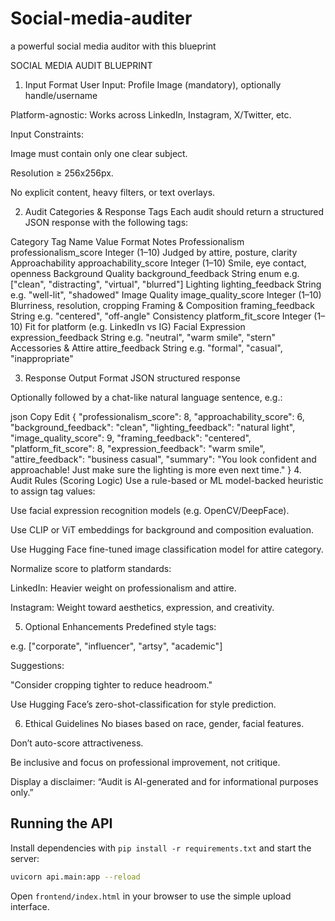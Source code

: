 # Social-media-auditer
a powerful social media auditor
with this blueprint 

 SOCIAL MEDIA AUDIT BLUEPRINT
1. Input Format
User Input: Profile Image (mandatory), optionally handle/username

Platform-agnostic: Works across LinkedIn, Instagram, X/Twitter, etc.

Input Constraints:

Image must contain only one clear subject.

Resolution ≥ 256x256px.

No explicit content, heavy filters, or text overlays.

2. Audit Categories & Response Tags
Each audit should return a structured JSON response with the following tags:

Category	Tag Name	Value Format	Notes
Professionalism	professionalism_score	Integer (1–10)	Judged by attire, posture, clarity
Approachability	approachability_score	Integer (1–10)	Smile, eye contact, openness
Background Quality	background_feedback	String enum	e.g. ["clean", "distracting", "virtual", "blurred"]
Lighting	lighting_feedback	String	e.g. "well-lit", "shadowed"
Image Quality	image_quality_score	Integer (1–10)	Blurriness, resolution, cropping
Framing & Composition	framing_feedback	String	e.g. "centered", "off-angle"
Consistency	platform_fit_score	Integer (1–10)	Fit for platform (e.g. LinkedIn vs IG)
Facial Expression	expression_feedback	String	e.g. "neutral", "warm smile", "stern"
Accessories & Attire	attire_feedback	String	e.g. "formal", "casual", "inappropriate"

3. Response Output Format
JSON structured response

Optionally followed by a chat-like natural language sentence, e.g.:

json
Copy
Edit
{
  "professionalism_score": 8,
  "approachability_score": 6,
  "background_feedback": "clean",
  "lighting_feedback": "natural light",
  "image_quality_score": 9,
  "framing_feedback": "centered",
  "platform_fit_score": 8,
  "expression_feedback": "warm smile",
  "attire_feedback": "business casual",
  "summary": "You look confident and approachable! Just make sure the lighting is more even next time."
}
4. Audit Rules (Scoring Logic)
Use a rule-based or ML model-backed heuristic to assign tag values:

Use facial expression recognition models (e.g. OpenCV/DeepFace).

Use CLIP or ViT embeddings for background and composition evaluation.

Use Hugging Face fine-tuned image classification model for attire category.

Normalize score to platform standards:

LinkedIn: Heavier weight on professionalism and attire.

Instagram: Weight toward aesthetics, expression, and creativity.

5. Optional Enhancements
Predefined style tags:

e.g. ["corporate", "influencer", "artsy", "academic"]

Suggestions:

"Consider cropping tighter to reduce headroom."

Use Hugging Face’s zero-shot-classification for style prediction.

6. Ethical Guidelines
No biases based on race, gender, facial features.

Don’t auto-score attractiveness.

Be inclusive and focus on professional improvement, not critique.

Display a disclaimer: “Audit is AI-generated and for informational purposes only.”

## Running the API
Install dependencies with `pip install -r requirements.txt` and start the server:

```bash
uvicorn api.main:app --reload
```

Open `frontend/index.html` in your browser to use the simple upload interface.
